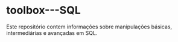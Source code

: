 # toolbox---SQL
Este repositório contem informações sobre manipulações básicas, intermediárias e avançadas em SQL.
